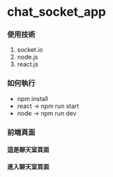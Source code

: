 # chat_socket_app

### 使用技術
1. socket.io
2. node.js
3. react.js

### 如何執行
* npm install
* react -> npm run start
* node -> npm run dev

### 前端頁面
#### 這是聊天室頁面


#### 進入聊天室頁面

